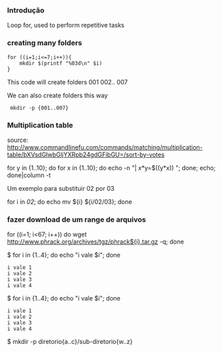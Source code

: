 ### Introdução

 Loop for, used to perform repetitive tasks

### creating many folders

    for ((i=1;i<=7;i++)){
        mkdir $(printf "%03d\n" $i)
    }

 This code will create folders 001 002.. 007

We can also create folders this way

     mkdir -p {001..007}

### Multiplication table

source: http://www.commandlinefu.com/commands/matching/multiplication-table/bXVsdGlwbGljYXRpb24gdGFibGU=/sort-by-votes

for y in {1..10}; do for x in {1..10}; do echo -n "| $x*$y=$((y*x)) "; done; echo; done|column -t


Um exemplo para substituir 02 por 03

for i in *02*; do echo mv ${i} ${i/02/03}; done


### fazer download de um range de arquivos

for ((i=1; i<67; i++)) do wget http://www.phrack.org/archives/tgz/phrack${i}.tar.gz -q; done

$ for i in {1..4}; do echo "i vale $i"; done

    i vale 1
    i vale 2
    i vale 3
    i vale 4

$ for i in {1..4}; do echo "i vale $i"; done

    i vale 1
    i vale 2
    i vale 3
    i vale 4

$ mkdir -p diretorio{a..c}/sub-diretorio{w..z}


